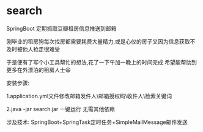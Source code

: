 # search
SpringBoot 定期抓取豆瓣租房信息推送到邮箱

刚毕业的租房狗每次找房都需要耗费大量精力,或是心仪的房子又因为信息获取不及时被他人抢走很难受

于是便有了写个小工具帮忙的想法,花了一下午加一晚上的时间完成 希望能帮助到更多在外漂泊的租房人士😆

安装步骤:

  1.application.yml文件修改邮箱发件人\邮箱授权码\收件人\检索关键词

  2.java -jar search.jar 一键运行 无需其他依赖

涉及技术: SpringBoot+SpringTask定时任务+SimpleMailMessage邮件发送

